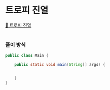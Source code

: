 # 트로피 진열

[:link: 트로피 진열](https://www.acmicpc.net/problem/1668)  
<br>

### 풀이 방식

```java
public class Main {

    public static void main(String[] args) {


    }
}
```
